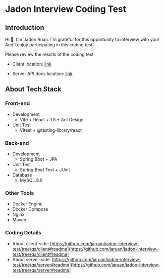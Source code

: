 # Jadon Interview Coding Test

## Introduction

Hi 👋, I'm Jadon Ruan. I'm grateful for this opportunity to interview with you! And I enjoy participating in this coding test.

Please review the results of the coding test.

- Client location: [link](http://ec2-54-152-41-45.compute-1.amazonaws.com)

- Server API docs location: [link](http://ec2-54-152-41-45.compute-1.amazonaws.com:8080/swagger-ui.html#/books)

## About Tech Stack

### Front-end

- Development
  - Vite + React + TS + Ant Design
- Unit Test
  - Vitest + @testing-library/react

### Back-end

- Development
  - Spring Boot + JPA
- Unit Test
  - Spring Boot Test + JUnit
- Database
  - MySQL 8.0

### Other Tools 

- Docker Engine
- Docker Compose
- Nginx
- Maven

### Coding Details
- About client-side: [https://github.com/jaruan/jadon-interview-test/tree/qa/client#readme](https://github.com/jaruan/jadon-interview-test/tree/qa/client#readme)
- About server-side: [https://github.com/jaruan/jadon-interview-test/tree/qa/server#readme](https://github.com/jaruan/jadon-interview-test/tree/qa/server#readme)
